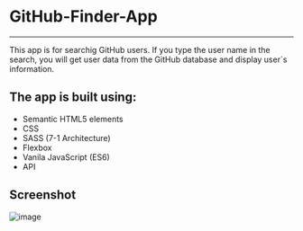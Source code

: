 # GitHub-Finder-App
---
This app is for searchig GitHub users. If you type the user name in the search, you will get user data from the GitHub database and display user´s information. 


## The app is built using:
- Semantic HTML5 elements
- CSS
- SASS (7-1 Architecture)
- Flexbox
- Vanila JavaScript (ES6)
- API

## Screenshot
![image](https://user-images.githubusercontent.com/113382298/218330860-016f7273-849a-41a6-942c-f25684bdcc86.png)
